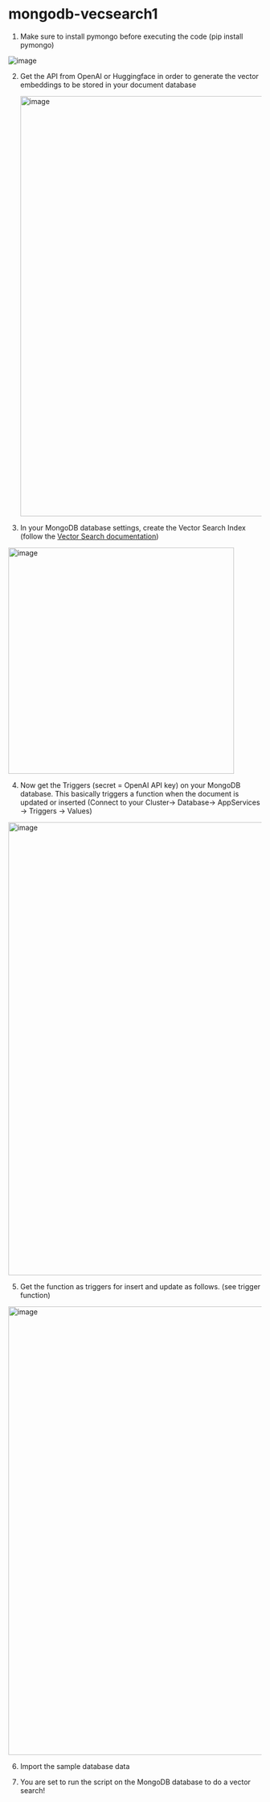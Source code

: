 # mongodb-vecsearch1
1. Make sure to install pymongo before executing the code (pip install pymongo)

![image](https://github.com/pnborkar/mongodb-vecsearch1/assets/1790943/906b9a07-1f9f-45f6-a07b-cf54b61a3167)

2. Get the API from OpenAI or Huggingface in order to generate the vector embeddings to be stored in your document database

   <img width="834" alt="image" src="https://github.com/pnborkar/mongodb-vecsearch1/assets/1790943/6abc25f7-7119-4e31-ae4f-5665a14c6c55">

3. In your MongoDB database settings, create the Vector Search Index (follow the [Vector Search documentation](https://www.mongodb.com/docs/atlas/atlas-search/vector-search/))
 
<img width="449" alt="image" src="https://github.com/pnborkar/mongodb-vecsearch1/assets/1790943/85da0644-07cf-457b-8df3-67cba7f0f2ae">

4. Now get the Triggers (secret = OpenAI API key) on your MongoDB database. This basically triggers a function when the document is updated or inserted  (Connect to your Cluster-> Database-> AppServices -> Triggers -> Values)

<img width="899" alt="image" src="https://github.com/pnborkar/mongodb-vecsearch1/assets/1790943/4d8bf2ab-b9f0-4ccd-94de-4634e486022e">

5. Get the function as triggers for insert and update as follows. (see trigger function)

 <img width="890" alt="image" src="https://github.com/pnborkar/mongodb-vecsearch1/assets/1790943/2ad4f11d-3b6d-4d6d-a245-c61a93bf3445">

6. Import the sample database data
   
7. You are set to run the script on the MongoDB database to do a vector search! 
